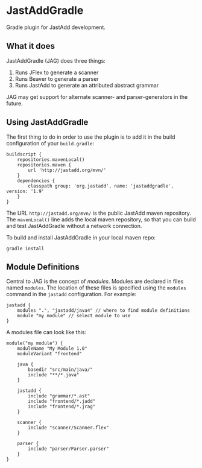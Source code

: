 JastAddGradle
=============

Gradle plugin for JastAdd development.

What it does
------------

JastAddGradle (JAG) does three things:

1. Runs JFlex to generate a scanner
2. Runs Beaver to generate a parser
3. Runs JastAdd to generate an attributed abstract grammar

JAG may get support for alternate scanner- and parser-generators in the future.

Using JastAddGradle
-------------------

The first thing to do in order to use the plugin is to add it in the build
configuration of your `build.gradle`:

    buildscript {
        repositories.mavenLocal()
        repositories.maven {
            url 'http://jastadd.org/mvn/'
        }
        dependencies {
            classpath group: 'org.jastadd', name: 'jastaddgradle', version: '1.9'
        }
    }

The URL `http://jastadd.org/mvn/` is the public JastAdd maven repository.  The
`mavenLocal()` line adds the local maven repository, so that you can build and
test JastAddGradle without a network connection.

To build and install JastAddGradle in your local maven repo:

    gradle install

Module Definitions
------------------

Central to JAG is the concept of _modules_. Modules are declared in
files named `modules`. The location of these files is specified using
the `modules` command in the `jastadd` configuration. For example:

    jastadd {
        modules ".", "jastadd/java4" // where to find module definitions
        module "my module" // select module to use
    }

A modules file can look like this:

    module("my module") {
        moduleName "My Module 1.0"
        moduleVariant "frontend"

        java {
            basedir "src/main/java/"
            include "**/*.java"
        }

        jastadd {
            include "grammar/*.ast"
            include "frontend/*.jadd"
            include "frontend/*.jrag"
        }

        scanner {
            include "scanner/Scanner.flex"
        }

        parser {
            include "parser/Parser.parser"
        }
    }

